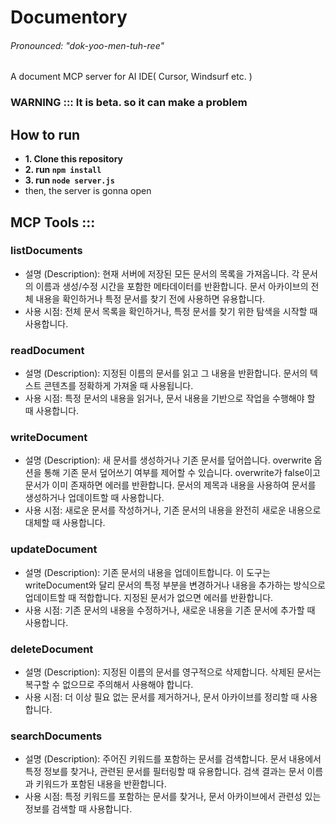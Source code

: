 # Documentory
###### Pronounced: "dok-yoo-men-tuh-ree"

A document MCP server for AI IDE( Cursor, Windsurf etc. )

### WARNING ::: It is beta. so it can make a problem

## How to run

- **1. Clone this repository**
- **2. run `npm install`**
- **3. run `node server.js`**
- then, the server is gonna open


## MCP Tools :::

### listDocuments
- 설명 (Description): 현재 서버에 저장된 모든 문서의 목록을 가져옵니다. 각 문서의 이름과 생성/수정 시간을 포함한 메타데이터를 반환합니다. 문서 아카이브의 전체 내용을 확인하거나 특정 문서를 찾기 전에 사용하면 유용합니다.
- 사용 시점: 전체 문서 목록을 확인하거나, 특정 문서를 찾기 위한 탐색을 시작할 때 사용합니다.
  
### readDocument
- 설명 (Description): 지정된 이름의 문서를 읽고 그 내용을 반환합니다. 문서의 텍스트 콘텐츠를 정확하게 가져올 때 사용됩니다.
- 사용 시점: 특정 문서의 내용을 읽거나, 문서 내용을 기반으로 작업을 수행해야 할 때 사용합니다.

### writeDocument
- 설명 (Description): 새 문서를 생성하거나 기존 문서를 덮어씁니다. overwrite 옵션을 통해 기존 문서 덮어쓰기 여부를 제어할 수 있습니다. overwrite가 false이고 문서가 이미 존재하면 에러를 반환합니다. 문서의 제목과 내용을 사용하여 문서를 생성하거나 업데이트할 때 사용합니다.
- 사용 시점: 새로운 문서를 작성하거나, 기존 문서의 내용을 완전히 새로운 내용으로 대체할 때 사용합니다.

### updateDocument
- 설명 (Description): 기존 문서의 내용을 업데이트합니다. 이 도구는 writeDocument와 달리 문서의 특정 부분을 변경하거나 내용을 추가하는 방식으로 업데이트할 때 적합합니다. 지정된 문서가 없으면 에러를 반환합니다.
- 사용 시점: 기존 문서의 내용을 수정하거나, 새로운 내용을 기존 문서에 추가할 때 사용합니다.

### deleteDocument
- 설명 (Description): 지정된 이름의 문서를 영구적으로 삭제합니다. 삭제된 문서는 복구할 수 없으므로 주의해서 사용해야 합니다.
- 사용 시점: 더 이상 필요 없는 문서를 제거하거나, 문서 아카이브를 정리할 때 사용합니다.

### searchDocuments
- 설명 (Description): 주어진 키워드를 포함하는 문서를 검색합니다. 문서 내용에서 특정 정보를 찾거나, 관련된 문서를 필터링할 때 유용합니다. 검색 결과는 문서 이름과 키워드가 포함된 내용을 반환합니다.
- 사용 시점: 특정 키워드를 포함하는 문서를 찾거나, 문서 아카이브에서 관련성 있는 정보를 검색할 때 사용합니다.


